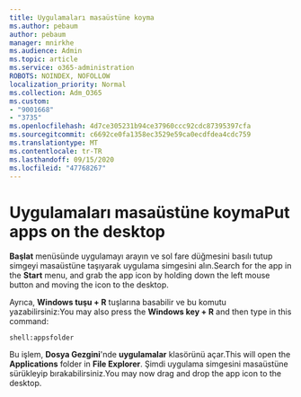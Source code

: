 ```yaml
---
title: Uygulamaları masaüstüne koyma
ms.author: pebaum
author: pebaum
manager: mnirkhe
ms.audience: Admin
ms.topic: article
ms.service: o365-administration
ROBOTS: NOINDEX, NOFOLLOW
localization_priority: Normal
ms.collection: Adm_O365
ms.custom:
- "9001668"
- "3735"
ms.openlocfilehash: 4d7ce305231b94ce37960ccc92cdc87395397cfa
ms.sourcegitcommit: c6692ce0fa1358ec3529e59ca0ecdfdea4cdc759
ms.translationtype: MT
ms.contentlocale: tr-TR
ms.lasthandoff: 09/15/2020
ms.locfileid: "47768267"
---
```

# <a name="put-apps-on-the-desktop"></a><span data-ttu-id="e1e6a-102">Uygulamaları masaüstüne koyma</span><span class="sxs-lookup"><span data-stu-id="e1e6a-102">Put apps on the desktop</span></span>

<span data-ttu-id="e1e6a-103">**Başlat** menüsünde uygulamayı arayın ve sol fare düğmesini basılı tutup simgeyi masaüstüne taşıyarak uygulama simgesini alın.</span><span class="sxs-lookup"><span data-stu-id="e1e6a-103">Search for the app in the **Start** menu, and grab the app icon by holding down the left mouse button and moving the icon to the desktop.</span></span>

<span data-ttu-id="e1e6a-104">Ayrıca, **Windows tuşu + R** tuşlarına basabilir ve bu komutu yazabilirsiniz:</span><span class="sxs-lookup"><span data-stu-id="e1e6a-104">You may also press the **Windows key + R** and then type in this command:</span></span>

`shell:appsfolder`

<span data-ttu-id="e1e6a-105">Bu işlem, **Dosya Gezgini**'nde **uygulamalar** klasörünü açar.</span><span class="sxs-lookup"><span data-stu-id="e1e6a-105">This will open the **Applications** folder in **File Explorer**.</span></span> <span data-ttu-id="e1e6a-106">Şimdi uygulama simgesini masaüstüne sürükleyip bırakabilirsiniz.</span><span class="sxs-lookup"><span data-stu-id="e1e6a-106">You may now drag and drop the app icon to the desktop.</span></span>
